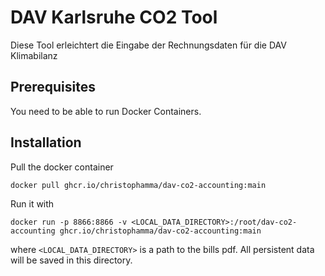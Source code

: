 # DAV Karlsruhe CO2 Tool
Diese Tool erleichtert die Eingabe der Rechnungsdaten für die DAV Klimabilanz

## Prerequisites
You need to be able to run Docker Containers.

## Installation

Pull the docker container
```sh
docker pull ghcr.io/christophamma/dav-co2-accounting:main
```

Run it with
```shell
docker run -p 8866:8866 -v <LOCAL_DATA_DIRECTORY>:/root/dav-co2-accounting ghcr.io/christophamma/dav-co2-accounting:main
```
where `<LOCAL_DATA_DIRECTORY>` is a path to the bills pdf. 
All persistent data will be saved in this directory.
